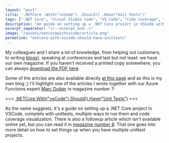 ```yaml
---
layout: "post"
title: '.NETCore .With("vsCode") .Should() .Have("Unit Tests")'
tags: [".NET Core", "Visual Studio Code", "VS Code", "Code Coverage", "FluentAssertions", "Coverlet", "Coverage Gutter", "Test Explorer", "Unit Testing", "Testing", "C#", "Development", "Programming", "Software Testing", "TDD", "Test-Driven Development", "Development Tools", "Code Quality", "Xunit", "MSTest"]
description: "An guide on setting up a .NET Core project in VSCode with unittesting features like codecoverage enabled"
excerpt_separator: "<!--excerpt_end-->"
image: "/assets/netcorewithvscode/article.png"
permalink: "netcore-with-vscode-should-have-unittests"
---
```


My colleagues and I share a lot of knowledge, from helping out customers, to writing [blogs](https://Xebia.com/inspiration/#blogs)), speaking at conferences and last but not least: we have our own magazine. If you haven't received a printed copy somewhere, you can always [download the PDF here](https://Xebia.com/inspiration/#downloads). 

Some of the articles are also available directly [at this page](https://Xebia.com/articles/) and as this is my own blog ;) I'll highlight one of the articles I wrote together with our Azure Functions expert [Marc Duiker](https://blog.marcduiker.nl/) in magazine number 7:

\>\>\> [.NETCore.With("vsCode").Should().Have("Unit Tests")](https://Xebia.com/netcore-withvscode-should-haveunit-tests/) \<\<\< <!--excerpt_end-->

As the name suggests, it's a guide on setting up a .NET Core project in VSCode, complete with unittests, multiple ways to run them and code coverage visualization. There is also a followup article which isn't available online yet, but you can read it in [magazine number 8](https://pages.Xebia.com/magazine8). That one goes into more detail on how to set things up when you have multiple unittest projects.

